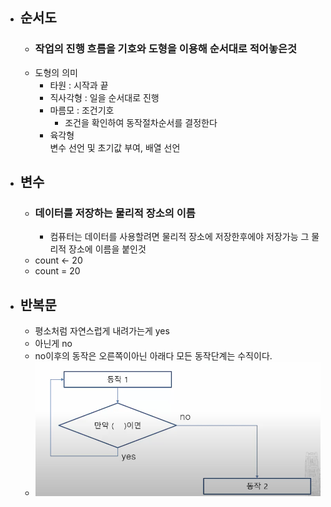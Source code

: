  - ## 순서도
	 - ### 작업의 진행 흐름을 기호와 도형을 이용해 순서대로 적어놓은것
	 - 도형의 의미
		 - 타원 : 시작과 끝
		 - 직사각형 : 일을 순서대로 진행
		 - 마름모 : 조건기호
			 - 조건을 확인하여 동작절차순서를 결정한다
		 - 육각형  
			변수 선언 및 초기값 부여, 
			배열 선언

- ## 변수
	- ### 데이터를 저장하는 물리적 장소의 이름
		- 컴퓨터는 데이터를 사용할려면 물리적 장소에 저장한후에야 저장가능 그 물리적 장소에 이름을 붙인것
	 - count <- 20 
	 - count = 20
	  
- ## 반복문
	- 평소처럼 자연스럽게 내려가는게 yes
	- 아닌게 no 
	- no이후의 동작은 오른쪽이아닌 아래다 모든 동작단계는 수직이다.
	- ![](../../../../01_daily_diary/pic/Screenshot.png)